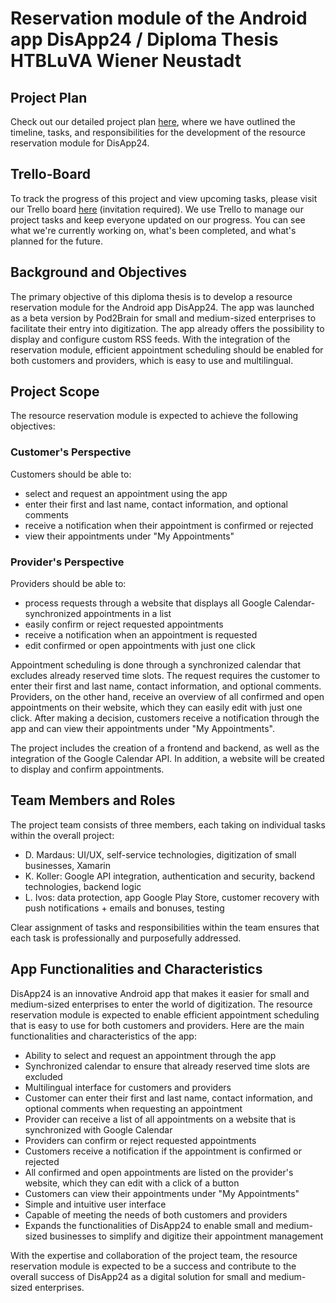 # Reservation module of the Android app DisApp24 / Diploma Thesis HTBLuVA Wiener Neustadt

## Project Plan
Check out our detailed project plan [here](https://docs.google.com/document/d/1L6PcH95zFZOHiQwp8dvAuzCZ7MBv1anFZxgvv-mOmqw/edit?usp=sharing), where we have outlined the timeline, tasks, and responsibilities for the development of the resource reservation module for DisApp24.

## Trello-Board
To track the progress of this project and view upcoming tasks, please visit our Trello board [here](https://trello.com/b/CNLGzOMq/main) (invitation required). We use Trello to manage our project tasks and keep everyone updated on our progress. You can see what we're currently working on, what's been completed, and what's planned for the future. 

## Background and Objectives
The primary objective of this diploma thesis is to develop a resource reservation module for the Android app DisApp24. The app was launched as a beta version by Pod2Brain for small and medium-sized enterprises to facilitate their entry into digitization. The app already offers the possibility to display and configure custom RSS feeds. With the integration of the reservation module, efficient appointment scheduling should be enabled for both customers and providers, which is easy to use and multilingual.

## Project Scope
The resource reservation module is expected to achieve the following objectives:

### Customer's Perspective
Customers should be able to:
- select and request an appointment using the app
- enter their first and last name, contact information, and optional comments
- receive a notification when their appointment is confirmed or rejected
- view their appointments under "My Appointments"

### Provider's Perspective
Providers should be able to:
- process requests through a website that displays all Google Calendar-synchronized appointments in a list
- easily confirm or reject requested appointments
- receive a notification when an appointment is requested
- edit confirmed or open appointments with just one click

Appointment scheduling is done through a synchronized calendar that excludes already reserved time slots. The request requires the customer to enter their first and last name, contact information, and optional comments. Providers, on the other hand, receive an overview of all confirmed and open appointments on their website, which they can easily edit with just one click. After making a decision, customers receive a notification through the app and can view their appointments under "My Appointments".

The project includes the creation of a frontend and backend, as well as the integration of the Google Calendar API. In addition, a website will be created to display and confirm appointments.

## Team Members and Roles
The project team consists of three members, each taking on individual tasks within the overall project:

- D. Mardaus: UI/UX, self-service technologies, digitization of small businesses, Xamarin
- K. Koller: Google API integration, authentication and security, backend technologies, backend logic
- L. Ivos: data protection, app Google Play Store, customer recovery with push notifications + emails and bonuses, testing

Clear assignment of tasks and responsibilities within the team ensures that each task is professionally and purposefully addressed.

## App Functionalities and Characteristics
DisApp24 is an innovative Android app that makes it easier for small and medium-sized enterprises to enter the world of digitization. The resource reservation module is expected to enable efficient appointment scheduling that is easy to use for both customers and providers. Here are the main functionalities and characteristics of the app:

- Ability to select and request an appointment through the app
- Synchronized calendar to ensure that already reserved time slots are excluded
- Multilingual interface for customers and providers
- Customer can enter their first and last name, contact information, and optional comments when requesting an appointment
- Provider can receive a list of all appointments on a website that is synchronized with Google Calendar
- Providers can confirm or reject requested appointments
- Customers receive a notification if the appointment is confirmed or rejected
- All confirmed and open appointments are listed on the provider's website, which they can edit with a click of a button
- Customers can view their appointments under "My Appointments"
- Simple and intuitive user interface
- Capable of meeting the needs of both customers and providers
- Expands the functionalities of DisApp24 to enable small and medium-sized businesses to simplify and digitize their appointment management

With the expertise and collaboration of the project team, the resource reservation module is expected to be a success and contribute to the overall success of DisApp24 as a digital solution for small and medium-sized enterprises.

